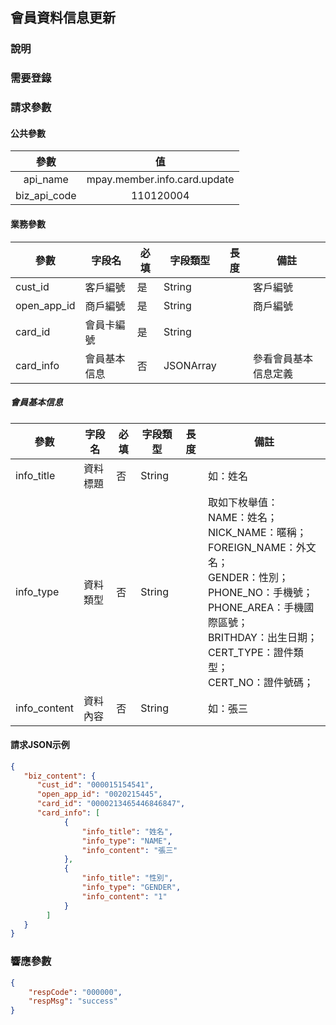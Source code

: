 ## 會員資料信息更新

### 說明

### 需要登錄

### 請求參數

#### 公共參數

|     參數     |              值              |
| :----------: | :--------------------------: |
|   api_name   | mpay.member.info.card.update |
| biz_api_code |          110120004           |

#### 業務參數

| 參數         | 字段名   | 必填 | 字段類型 | 長度 | 備註     |
| ------------ | -------- | ---- | -------- | ---- | -------- |
| cust_id      | 客戶編號 | 是   | String   |      | 客戶編號 |
| open_app_id  | 商戶編號 | 是   | String   |      | 商戶編號 |
| card_id | 會員卡編號 | 是   | String   |      |          |
| card_info  | 會員基本信息 | 否   | JSONArray   |      |  參看會員基本信息定義  |

##### 會員基本信息

| 參數              | 字段名                     | 必填 | 字段類型 | 長度 | 備註                       |
| ----------------- | -------------------------- | ---- | -------- | ---- | -------------------------- |
| info_title   	| 資料標題     			| 否   | String      |      | 如：姓名 |
| info_type 	| 資料類型     | 否   | String   |      | 取如下枚舉值：<br />NAME：姓名；<br />NICK_NAME：暱稱；<br/>FOREIGN_NAME：外文名；<br />GENDER：性別；<br />PHONE_NO：手機號；<br />PHONE_AREA：手機國際區號；<br />BRITHDAY：出生日期；<br />CERT_TYPE：證件類型；<br />CERT_NO：證件號碼； |
| info_content 	| 資料內容 | 否   | String  |      | 如：張三 |


#### 請求JSON示例

```json
{
   "biz_content": {
      "cust_id": "000015154541",
      "open_app_id": "0020215445",
      "card_id": "0000213465446846847",
      "card_info": [
			{
				"info_title": "姓名",
				"info_type": "NAME",
				"info_content": "張三"
			},
			{
				"info_title": "性別",
				"info_type": "GENDER",
				"info_content": "1"
			}
		]
   }
}

```

### 響應參數

```json
{
	"respCode": "000000",
	"respMsg": "success"
}

```
